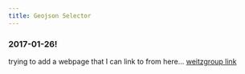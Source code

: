 ```yaml
---
title: Geojson Selector
---
```


### 2017-01-26!


trying to add a webpage that I can link to from here... [weitzgroup link](cwigington3.github.io/blob/master/leaflet-geojson-selector-master)



